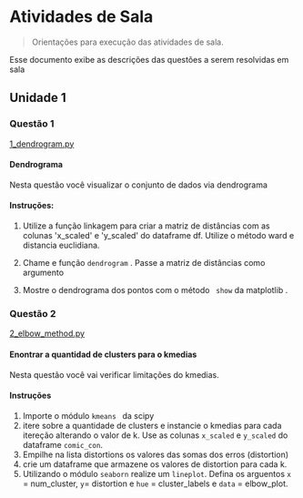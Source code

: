 # Atividades de Sala
> Orientações para execução das atividades de sala.

Esse documento exibe as descrições das questões a serem resolvidas em sala

##  Unidade 1

### Questão 1

[1_dendrogram.py](1_dendrogram.py)

#### Dendrograma

Nesta questão você visualizar o conjunto de dados via dendrograma

#### Instruções:

1)  Utilize a função linkagem para criar a matriz de distâncias com as colunas 'x_scaled' e 'y_scaled' do dataframe df. Utilize o método ward e distancia euclidiana.
   
2)  Chame e função ``dendrogram`` . Passe a matriz de distâncias como argumento 

3)  Mostre o dendrograma dos pontos com o método `` show`` da matplotlib .

### Questão 2

[2_elbow_method.py](2_elbow_method.py)

#### Enontrar a quantidad de clusters para o kmedias

Nesta questão você vai verificar limitações do kmedias.

#### Instruções 

1) Importe o módulo ``kmeans `` da scipy
2) itere sobre a quantidade de clusters e instancie o kmedias para cada itereção alterando o valor de k. Use as colunas ``x_scaled`` e ``y_scaled`` do dataframe ``comic_con``.
3) Empilhe na lista distortions os valores das somas dos erros (distortion)
4) crie um dataframe que armazene os valores de distortion para cada k.
5) Utilizando o módulo ``seaborn`` realize um ``lineplot``. Defina os arguentos ``x`` = num_cluster, ``y``= distortion  e ``hue`` = cluster_labels e ``data`` = elbow_plot.



